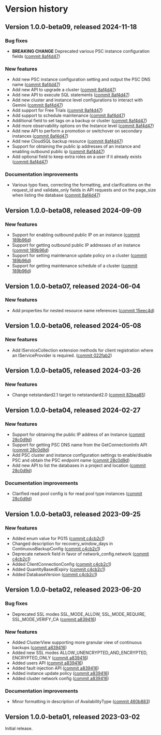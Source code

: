 # Version history

## Version 1.0.0-beta09, released 2024-11-18

### Bug fixes

- **BREAKING CHANGE** Deprecated various PSC instance configuration fields ([commit 8af4d47](https://github.com/googleapis/google-cloud-dotnet/commit/8af4d47005f38b2859c35889e4c4066d5f3546ef))

### New features

- Add new PSC instance configuration setting and output the PSC DNS name ([commit 8af4d47](https://github.com/googleapis/google-cloud-dotnet/commit/8af4d47005f38b2859c35889e4c4066d5f3546ef))
- Add new API to upgrade a cluster ([commit 8af4d47](https://github.com/googleapis/google-cloud-dotnet/commit/8af4d47005f38b2859c35889e4c4066d5f3546ef))
- Add new API to execute SQL statements ([commit 8af4d47](https://github.com/googleapis/google-cloud-dotnet/commit/8af4d47005f38b2859c35889e4c4066d5f3546ef))
- Add new cluster and instance level configurations to interact with Gemini ([commit 8af4d47](https://github.com/googleapis/google-cloud-dotnet/commit/8af4d47005f38b2859c35889e4c4066d5f3546ef))
- Add support for Free Trials ([commit 8af4d47](https://github.com/googleapis/google-cloud-dotnet/commit/8af4d47005f38b2859c35889e4c4066d5f3546ef))
- Add support to schedule maintenance ([commit 8af4d47](https://github.com/googleapis/google-cloud-dotnet/commit/8af4d47005f38b2859c35889e4c4066d5f3546ef))
- Additional field to set tags on a backup or cluster ([commit 8af4d47](https://github.com/googleapis/google-cloud-dotnet/commit/8af4d47005f38b2859c35889e4c4066d5f3546ef))
- Add more observability options on the Instance level ([commit 8af4d47](https://github.com/googleapis/google-cloud-dotnet/commit/8af4d47005f38b2859c35889e4c4066d5f3546ef))
- Add new API to perform a promotion or switchover on secondary instances ([commit 8af4d47](https://github.com/googleapis/google-cloud-dotnet/commit/8af4d47005f38b2859c35889e4c4066d5f3546ef))
- Add new CloudSQL backup resource ([commit 8af4d47](https://github.com/googleapis/google-cloud-dotnet/commit/8af4d47005f38b2859c35889e4c4066d5f3546ef))
- Support for obtaining the public ip addresses of an instance and enabling outbound public ip ([commit 8af4d47](https://github.com/googleapis/google-cloud-dotnet/commit/8af4d47005f38b2859c35889e4c4066d5f3546ef))
- Add optional field to keep extra roles on a user if it already exists ([commit 8af4d47](https://github.com/googleapis/google-cloud-dotnet/commit/8af4d47005f38b2859c35889e4c4066d5f3546ef))

### Documentation improvements

- Various typo fixes, correcting the formatting, and clarifications on the request_id and validate_only fields in API requests and on the page_size when listing the database ([commit 8af4d47](https://github.com/googleapis/google-cloud-dotnet/commit/8af4d47005f38b2859c35889e4c4066d5f3546ef))

## Version 1.0.0-beta08, released 2024-09-09

### New features

- Support for enabling outbound public IP on an instance ([commit 189b96d](https://github.com/googleapis/google-cloud-dotnet/commit/189b96d0f47ffeabf37a4c1144f6e06cd570778c))
- Support for getting outbound public IP addresses of an instance ([commit 189b96d](https://github.com/googleapis/google-cloud-dotnet/commit/189b96d0f47ffeabf37a4c1144f6e06cd570778c))
- Support for setting maintenance update policy on a cluster ([commit 189b96d](https://github.com/googleapis/google-cloud-dotnet/commit/189b96d0f47ffeabf37a4c1144f6e06cd570778c))
- Support for getting maintenance schedule of a cluster ([commit 189b96d](https://github.com/googleapis/google-cloud-dotnet/commit/189b96d0f47ffeabf37a4c1144f6e06cd570778c))

## Version 1.0.0-beta07, released 2024-06-04

### New features

- Add properties for nested resource name references ([commit 15eec4d](https://github.com/googleapis/google-cloud-dotnet/commit/15eec4dabb9fd3cf3b8f4b978d64b7ba435ca995))

## Version 1.0.0-beta06, released 2024-05-08

### New features

- Add IServiceCollection extension methods for client registration where an IServiceProvider is required. ([commit 022fab2](https://github.com/googleapis/google-cloud-dotnet/commit/022fab203f28fb9c608972af7f8b83f571ae5694))

## Version 1.0.0-beta05, released 2024-03-26

### New features

- Change netstandard2.1 target to netstandard2.0 ([commit 82bea85](https://github.com/googleapis/google-cloud-dotnet/commit/82bea850661975b9750ac30753528cc9d2e05240))

## Version 1.0.0-beta04, released 2024-02-27

### New features

- Support for obtaining the public IP address of an Instance ([commit 28c0d9d](https://github.com/googleapis/google-cloud-dotnet/commit/28c0d9d23d02ec425e360ebc5b1d53814fc6dffd))
- Support for getting PSC DNS name from the GetConnectionInfo API ([commit 28c0d9d](https://github.com/googleapis/google-cloud-dotnet/commit/28c0d9d23d02ec425e360ebc5b1d53814fc6dffd))
- Add PSC cluster and instance configuration settings to enable/disable PSC and obtain the PSC endpoint name ([commit 28c0d9d](https://github.com/googleapis/google-cloud-dotnet/commit/28c0d9d23d02ec425e360ebc5b1d53814fc6dffd))
- Add new API to list the databases in a project and location ([commit 28c0d9d](https://github.com/googleapis/google-cloud-dotnet/commit/28c0d9d23d02ec425e360ebc5b1d53814fc6dffd))

### Documentation improvements

- Clarified read pool config is for read pool type instances ([commit 28c0d9d](https://github.com/googleapis/google-cloud-dotnet/commit/28c0d9d23d02ec425e360ebc5b1d53814fc6dffd))

## Version 1.0.0-beta03, released 2023-09-25

### New features

- Added enum value for PG15 ([commit c4cb2c1](https://github.com/googleapis/google-cloud-dotnet/commit/c4cb2c151c4dc63b650dae9f5bf6c88ef910abe0))
- Changed description for recovery_window_days in ContinuousBackupConfig ([commit c4cb2c1](https://github.com/googleapis/google-cloud-dotnet/commit/c4cb2c151c4dc63b650dae9f5bf6c88ef910abe0))
- Deprecate network field in favor of network_config.network ([commit c4cb2c1](https://github.com/googleapis/google-cloud-dotnet/commit/c4cb2c151c4dc63b650dae9f5bf6c88ef910abe0))
- Added ClientConnectionConfig ([commit c4cb2c1](https://github.com/googleapis/google-cloud-dotnet/commit/c4cb2c151c4dc63b650dae9f5bf6c88ef910abe0))
- Added QuantityBasedExpiry ([commit c4cb2c1](https://github.com/googleapis/google-cloud-dotnet/commit/c4cb2c151c4dc63b650dae9f5bf6c88ef910abe0))
- Added DatabaseVersion ([commit c4cb2c1](https://github.com/googleapis/google-cloud-dotnet/commit/c4cb2c151c4dc63b650dae9f5bf6c88ef910abe0))

## Version 1.0.0-beta02, released 2023-06-20

### Bug fixes

- Deprecated SSL modes SSL_MODE_ALLOW, SSL_MODE_REQUIRE, SSL_MODE_VERIFY_CA ([commit a839416](https://github.com/googleapis/google-cloud-dotnet/commit/a839416ee1a6572e3c0fb71b57c277d71dcfb424))

### New features

- Added ClusterView supporting more granular view of continuous backups ([commit a839416](https://github.com/googleapis/google-cloud-dotnet/commit/a839416ee1a6572e3c0fb71b57c277d71dcfb424))
- Added new SSL modes ALLOW_UNENCRYPTED_AND_ENCRYPTED, ENCRYPTED_ONLY ([commit a839416](https://github.com/googleapis/google-cloud-dotnet/commit/a839416ee1a6572e3c0fb71b57c277d71dcfb424))
- Added users API ([commit a839416](https://github.com/googleapis/google-cloud-dotnet/commit/a839416ee1a6572e3c0fb71b57c277d71dcfb424))
- Added fault injection API ([commit a839416](https://github.com/googleapis/google-cloud-dotnet/commit/a839416ee1a6572e3c0fb71b57c277d71dcfb424))
- Added instance update policy ([commit a839416](https://github.com/googleapis/google-cloud-dotnet/commit/a839416ee1a6572e3c0fb71b57c277d71dcfb424))
- Added cluster network config ([commit a839416](https://github.com/googleapis/google-cloud-dotnet/commit/a839416ee1a6572e3c0fb71b57c277d71dcfb424))

### Documentation improvements

- Minor formatting in description of AvailabilityType ([commit 460b883](https://github.com/googleapis/google-cloud-dotnet/commit/460b88319a026f0a3e9da6a21880b1fb0dbf3731))

## Version 1.0.0-beta01, released 2023-03-02

Initial release.
